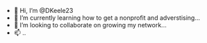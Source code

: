- 👋 Hi, I’m @DKeele23 
- 🌱 I’m currently learning how to get a nonprofit and adverstising...
- 💞️ I’m looking to collaborate on growing my network...
- 📫 ..

<!---
DKeele23/DKeele23 is a ✨ special ✨ repository because its `README.md` (this file) appears on your GitHub profile.
You can click the Preview link to take a look at your changes.
--->
